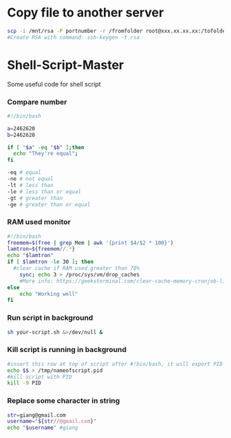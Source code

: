 # Copy file to another server
```sh
scp -i /mnt/rsa -P portnumber -r /fromfolder root@xxx.xx.xx.xx:/tofolder
#Create RSA with command: ssh-keygen -t rsa
```
# Shell-Script-Master
Some useful code for shell script

### Compare number
```sh
#!/bin/bash

a=2462620
b=2462620

if [ "$a" -eq "$b" ];then
  echo "They're equal";
fi

-eq # equal
-ne # not equal
-lt # less than
-le # less than or equal
-gt # greater than
-ge # greater than or equal
```
### RAM used monitor
```sh
#!/bin/bash
freemem=$(free | grep Mem | awk '{print $4/$2 * 100}')
lamtron=${freemem//.*}
echo "$lamtron"
if [ $lamtron -le 30 ]; then
  #clear cache if RAM used greater than 70%
	sync; echo 3 > /proc/sys/vm/drop_caches
	#More info: https://geeksterminal.com/clear-cache-memory-cronjob-linux/698/
else
	echo "Working well"
fi
```
### Run script in background
```sh
sh your-script.sh &>/dev/null &
```
### Kill script is running in background
```sh
#insert this row at top of script after #!bin/bash, it will export PID in tmp folder
echo $$ > /tmp/nameofscript.pid
#kill script with PID
kill -9 PID
```
### Replace some character in string
```sh
str=giang@gmail.com
username="${str//@gmail.com}"
echo "$username" #giang
```
